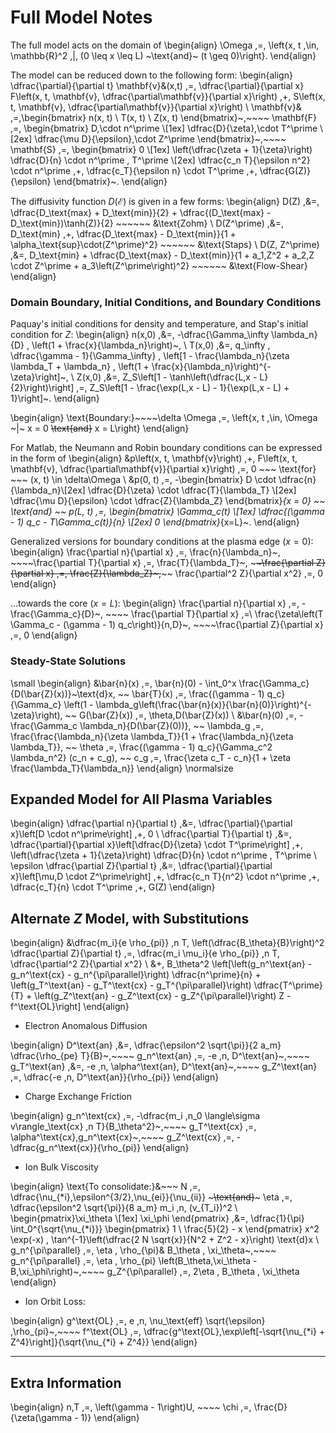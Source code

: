 # Full Model Notes

The full model acts on the domain of
\begin{align}
	\Omega \,=\, \left\{x, t \,\in\, \mathbb{R}^2 \,|\, (0 \leq x \leq L) ~\text{and}~ (t \geq 0)\right\}.
\end{align}

The model can be reduced down to the following form:
\begin{align}
	\dfrac{\partial}{\partial t} \mathbf{v}&(x,t) \,=\, \dfrac{\partial}{\partial x} F\left(x, t, \mathbf{v}, \dfrac{\partial\mathbf{v}}{\partial x}\right) \,+\, S\left(x, t, \mathbf{v}, \dfrac{\partial\mathbf{v}}{\partial x}\right) \\
\mathbf{v}& \,=\,\begin{bmatrix} n(x, t) \\ T(x, t) \\ Z(x, t) \end{bmatrix}~,~~~~
\mathbf{F} \,=\, \begin{bmatrix}
			D\,\cdot n^\prime \\[1ex]
			\dfrac{D}{\zeta}\,\cdot T^\prime \\[2ex]
			\dfrac{\mu D}{\epsilon}\,\cdot Z^\prime
			\end{bmatrix}~,~~~~
\mathbf{S} \,=\, \begin{bmatrix}
			0 \\[1ex]
			\left(\dfrac{\zeta + 1}{\zeta}\right) \dfrac{D}{n} \cdot n^\prime \, T^\prime \\[2ex]
			\dfrac{c_n T}{\epsilon n^2} \cdot n^\prime \,+\, \dfrac{c_T}{\epsilon n} \cdot T^\prime \,+\, \dfrac{G(Z)}{\epsilon}
			\end{bmatrix}~.
\end{align}

The diffusivity function $D(\mathcal{E})$ is given in a few forms:
\begin{align}
	D(Z) \,&=\, \dfrac{D_\text{max} + D_\text{min}}{2} + \dfrac{(D_\text{max} - D_\text{min})\tanh(Z)}{2} ~~~~~~ &\text{Zohm} \\
	D(Z^\prime) \,&=\, D_\text{min} \,+\, \dfrac{D_\text{max} - D_\text{min}}{1 + \alpha_\text{sup}\cdot(Z^\prime)^2} ~~~~~~ &\text{Staps} \\
	D(Z, Z^\prime) \,&=\, D_\text{min} + \dfrac{D_\text{max} - D_\text{min}}{1 + a_1\,Z^2 + a_2\,Z \cdot Z^\prime + a_3\left(Z^\prime\right)^2} ~~~~~~ &\text{Flow-Shear}
\end{align}

### Domain Boundary, Initial Conditions, and Boundary Conditions

Paquay's initial conditions for density and temperature, and Stap's initial condition for $Z$:
\begin{align}
	n(x,0) \,&=\, -\dfrac{\Gamma_\infty \lambda_n}{D} \, \left(1 + \frac{x}{\lambda_n}\right)~, \\
	T(x,0) \,&=\, q_\infty \, \dfrac{\gamma - 1}{\Gamma_\infty} \, \left[1 - \frac{\lambda_n}{\zeta \lambda_T + \lambda_n} \, \left(1 + \frac{x}{\lambda_n}\right)^{-\zeta}\right]~, \\
	Z(x,0) \,&=\, Z_S\left[1 - \tanh\left(\dfrac{L\,x - L}{2}\right)\right] \,=\, Z_S\left[1 - \frac{\exp(L\,x - L) - 1}{\exp(L\,x - L) + 1}\right]~.
\end{align}

\begin{align}
	\text{Boundary:}~~~~\delta \Omega \,=\, \left\{x, t \,\in\, \Omega ~|~ x = 0 ~~\text{and}~~ x = L\right\}
\end{align}

For Matlab, the Neumann and Robin boundary conditions can be expressed in the form of
\begin{align}
	&p\left(x, t, \mathbf{v}\right) \,+\, F\left(x, t, \mathbf{v}, \dfrac{\partial\mathbf{v}}{\partial x}\right) \,=\, 0 ~~~ \text{for} ~~~ (x, t) \in \delta\Omega \\
&p(0, t) \,=\, -\begin{bmatrix}
				D \cdot \dfrac{n}{\lambda_n}\\[2ex]
				\dfrac{D}{\zeta} \cdot \dfrac{T}{\lambda_T} \\[2ex]
				\dfrac{\mu D}{\epsilon} \cdot \dfrac{Z}{\lambda_Z}
				\end{bmatrix}_{x = 0}
~~ \text{and} ~~
p(L, t) \,=\, \begin{bmatrix}
				\Gamma_c(t) \\[1ex]
				\dfrac{(\gamma - 1) q_c - T\Gamma_c(t)}{n} \\[2ex]
				0
				\end{bmatrix}_{x=L}~.
\end{align}

Generalized versions for boundary conditions at the plasma edge ($x=0$):
\begin{align}
	\frac{\partial n}{\partial x} \,=\, \frac{n}{\lambda_n}~, ~~~~\frac{\partial T}{\partial x} \,=\, \frac{T}{\lambda_T}~, ~~~~\frac{\partial Z}{\partial x} \,=\, \frac{Z}{\lambda_Z}~,~~~~ \frac{\partial^2 Z}{\partial x^2} \,=\, 0
\end{align}

...towards the core ($x=L$):
\begin{align}
	\frac{\partial n}{\partial x} \,=\, -\frac{\Gamma_c}{D}~, ~~~~ \frac{\partial T}{\partial x} \,=\ \frac{\zeta\left(T \Gamma_c - (\gamma - 1) q_c\right)}{n\,D}~, ~~~~\frac{\partial Z}{\partial x} \,=\, 0
\end{align}

### Steady-State Solutions

\small
\begin{align}
	&\bar{n}(x) \,=\, \bar{n}(0) - \int_0^x \frac{\Gamma_c}{D(\bar{Z}(x))}~\text{d}x, ~~ \bar{T}(x) \,=\, \frac{(\gamma - 1) q_c}{\Gamma_c} \left(1 - \lambda_g\left(\frac{\bar{n}(x)}{\bar{n}(0)}\right)^{-\zeta}\right), ~~ G(\bar{Z}(x)) \,=\, \theta\,D(\bar{Z}(x)) \\
	&\bar{n}(0) \,=\, -\frac{\Gamma_c \lambda_n}{D(\bar{Z}(0))}, ~~ \lambda_g \,=\, \frac{\frac{\lambda_n}{\zeta \lambda_T}}{1 + \frac{\lambda_n}{\zeta \lambda_T}}, ~~ \theta \,=\, \frac{(\gamma - 1) q_c}{\Gamma_c^2 \lambda_n^2} (c_n + c_g), ~~ c_g \,=\, \frac{\zeta c_T - c_n}{1 + \zeta \frac{\lambda_T}{\lambda_n}}
\end{align}
\normalsize

<!---
Parameters used by Staps:
 $\Gamma_c$  $\gamma$  $\lambda_n$  $\lambda_T$  $\lambda_Z$  $D_\text{min}$  $D_\text{max}$  $\zeta$  $c_n$  $c_T$  $q_c$  $a$  $b$  $c$  $Z_S$  $\alpha_\text{sup}$  $\mu$  $\epsilon$ 
 -----  -----  -----  -----  -----  -----  -----  -----  -----  -----  -----  -----  -----  -----  -----  -----  -----  ----- 
 $-\dfrac{4}{5}$  $\dfrac{5}{3}$  $\dfrac{5}{4}$  $\dfrac{3}{2}$  $\dfrac{5}{4}$  $\dfrac{2}{5}$  $2$  $\dfrac{1}{2}$  $-1.1$  $-0.9$  $-4$  $\dfrac{3}{2}$  $2$  $-1$  $-\dfrac{3}{2}$  $\dfrac{1}{2}$  $\dfrac{1}{20}$  $\dfrac{1}{25}$ 
--->

## Expanded Model for All Plasma Variables
\begin{align}
	\dfrac{\partial n}{\partial t} \,&=\, \dfrac{\partial}{\partial x}\left[D \cdot n^\prime\right] \,+\, 0 \\
	\dfrac{\partial T}{\partial t} \,&=\, \dfrac{\partial}{\partial x}\left[\dfrac{D}{\zeta} \cdot T^\prime\right] \,+\, \left(\dfrac{\zeta + 1}{\zeta}\right) \dfrac{D}{n} \cdot n^\prime \, T^\prime \\
	\epsilon \dfrac{\partial Z}{\partial t} \,&=\, \dfrac{\partial}{\partial x}\left[\mu\,D \cdot Z^\prime\right] \,+\, \dfrac{c_n T}{n^2} \cdot n^\prime \,+\, \dfrac{c_T}{n} \cdot T^\prime \,+\, G(Z)
\end{align}

## Alternate $Z$ Model, with Substitutions
\begin{align}
	&\dfrac{m_i}{e \rho_{pi}} \,n T\, \left(\dfrac{B_\theta}{B}\right)^2 \dfrac{\partial Z}{\partial t} \,=\, \dfrac{m_i \mu_i}{e \rho_{pi}} \,n T\, \dfrac{\partial^2 Z}{\partial x^2} \\
	&+\, B_\theta^2 \left[\left(g_n^\text{an} - g_n^\text{cx} - g_n^{\pi\parallel}\right) \dfrac{n^\prime}{n} + \left(g_T^\text{an} - g_T^\text{cx} - g_T^{\pi\parallel}\right) \dfrac{T^\prime}{T} + \left(g_Z^\text{an} - g_Z^\text{cx} - g_Z^{\pi\parallel}\right) Z - f^\text{OL}\right]
\end{align}

+ Electron Anomalous Diffusion

\begin{align}
	D^\text{an} \,&=\, \dfrac{\epsilon^2 \sqrt{\pi}}{2 a_m} \dfrac{\rho_{pe} T}{B}~,~~~~ g_n^\text{an} \,=\, -e \,n\, D^\text{an}~,~~~~ g_T^\text{an} \,&=\, -e \,n\, \alpha^\text{an}\, D^\text{an}~,~~~~ g_Z^\text{an} \,=\, \dfrac{-e \,n\, D^\text{an}}{\rho_{pi}}
\end{align}

+ Charge Exchange Friction

\begin{align}
	g_n^\text{cx} \,=\, -\dfrac{m_i \,n_0 \langle\sigma v\rangle_\text{cx} \,n T}{B_\theta^2}~,~~~~ g_T^\text{cx} \,=\, \alpha^\text{cx}\,g_n^\text{cx}~,~~~~ g_Z^\text{cx} \,=\, -\dfrac{g_n^\text{cx}}{\rho_{pi}}
\end{align}

+ Ion Bulk Viscosity

\begin{align}
	\text{To consolidate:}&~~~ N \,=\, \dfrac{\nu_{*i}\,\epsilon^{3/2}\,\nu_{ei}}{\nu_{ii}} ~~~\text{and}~~~ \eta \,=\, \dfrac{\epsilon^2 \sqrt{\pi}}{8 a_m} m_i \,n\, (v_{T_i})^2 \\
	\begin{pmatrix}\xi_\theta \\[1ex] \xi_\phi \end{pmatrix} \,&=\, \dfrac{1}{\pi} \int_0^{\sqrt{\nu_{*i}}} \begin{pmatrix} 1 \\ \frac{5}{2} - x \end{pmatrix} x^2 \exp(-x) \, \tan^{-1}\left(\dfrac{2 N \sqrt{x}}{N^2 + Z^2 - x}\right) \text{d}x \\
	g_n^{\pi\parallel} \,=\, \eta \, \rho_{\pi}& B_\theta \, \xi_\theta~,~~~~ g_n^{\pi\parallel} \,=\, \eta \, \rho_{pi} \left(B_\theta\,\xi_\theta - B\,\xi_\phi\right)~,~~~~ g_Z^{\pi\parallel} \,=\, 2\eta \, B_\theta \, \xi_\theta
\end{align}
<!--- Original line for Ion Bulk Viscosity integrals
	\begin{pmatrix}\xi_\theta \\[1ex] \xi_\phi \end{pmatrix} \,&=\, \dfrac{1}{\pi} \int_0^{\sqrt{\nu_{*i}}} \begin{pmatrix} 1 \\ \frac{5}{2} - x \end{pmatrix} x^2 \exp(-x) \left[\int_{-1}^{+1} \dfrac{N / \sqrt{x} ~~ \text{d}y}{\left(y + Z / \sqrt{x}\right)^2 + \left(N / \sqrt{x}\right)^2}\right] \text{d}x \\
--->

+ Ion Orbit Loss:

\begin{align}
	g^\text{OL} \,=\, e \,n\, \nu_\text{eff} \sqrt{\epsilon} \,\rho_{pi}~,~~~~ f^\text{OL} \,=\, \dfrac{g^\text{OL}\,\exp\left[-\sqrt{\nu_{*i} + Z^4}\right]}{\sqrt{\nu_{*i} + Z^4}}
\end{align}

-----------------------------------------------------------

## Extra Information
\begin{align}
	n\,T \,=\, \left(\gamma - 1\right)U, ~~~~ \chi \,=\, \frac{D}{\zeta(\gamma - 1)}
\end{align}


